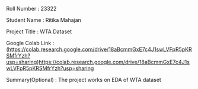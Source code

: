 Roll Number       :   23322

Student Name      :   Ritika Mahajan

Project Title     :   WTA Dataset

Google Colab Link :  (https://colab.research.google.com/drive/18aBcmmGxE7c4J1swLVFpR5pKRSMfrYzh?usp=sharing)https://colab.research.google.com/drive/18aBcmmGxE7c4J1swLVFpR5pKRSMfrYzh?usp=sharing

Summary(Optional) : The project works on EDA of WTA dataset
